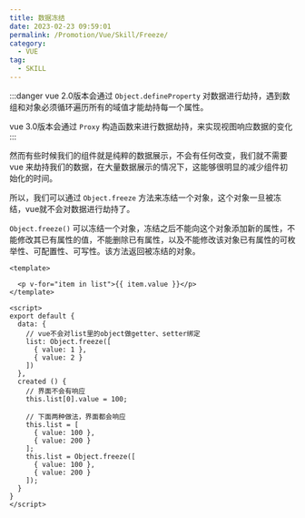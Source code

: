 ```yaml
---
title: 数据冻结
date: 2023-02-23 09:59:01
permalink: /Promotion/Vue/Skill/Freeze/
category:
  - VUE
tag:
  - SKILL
---
```


:::danger
vue 2.0版本会通过 `Object.defineProperty` 对数据进行劫持，遇到数组和对象必须循环遍历所有的域值才能劫持每一个属性。

vue 3.0版本会通过 `Proxy` 构造函数来进行数据劫持，来实现视图响应数据的变化
:::

然而有些时候我们的组件就是纯粹的数据展示，不会有任何改变，我们就不需要 vue 来劫持我们的数据，在大量数据展示的情况下，这能够很明显的减少组件初始化的时间。

所以，我们可以通过 `Object.freeze` 方法来冻结一个对象，这个对象一旦被冻结，vue就不会对数据进行劫持了。

`Object.freeze()` 可以冻结一个对象，冻结之后不能向这个对象添加新的属性，不能修改其已有属性的值，不能删除已有属性，以及不能修改该对象已有属性的可枚举性、可配置性、可写性。该方法返回被冻结的对象。

```vue
<template>
  
  <p v-for="item in list">{{ item.value }}</p>
</template>

<script>
export default {
  data: {
    // vue不会对list里的object做getter、setter绑定
    list: Object.freeze([
      { value: 1 },
      { value: 2 }
    ])
  },
  created () {
    // 界面不会有响应
    this.list[0].value = 100;
    
    // 下面两种做法，界面都会响应
    this.list = [
      { value: 100 },
      { value: 200 }
    ];
    this.list = Object.freeze([
      { value: 100 },
      { value: 200 }
    ]);
  }
}
</script>
```
